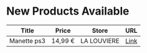 # New Products Available

| Title | Price | Store | URL |
|---|---|---|---|
| Manette ps3 | 14,99 € | LA LOUVIERE | [Link](https://www.cashconverters.be/fr/jeux-nintendo/814336-manette-ps3.html) |
